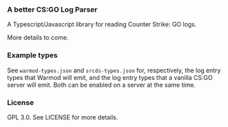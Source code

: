 ### A better CS:GO Log Parser

A Typescript/Javascript library for reading Counter Strike: GO logs. 

More details to come. 

### Example types

See `warmod-types.json` and `srcds-types.json` for, respectively, the log entry types 
that Warmod will emit, and the log entry types that a vanilla CS:GO server will emit. 
Both can be enabled on a server at the same time. 


### License 
GPL 3.0. See LICENSE for more details. 
